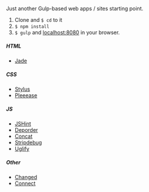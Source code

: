 Just another Gulp-based web apps / sites starting point.

1. Clone and `$ cd` to it
2. `$ npm install`
3. `$ gulp` and [localhost:8080](http://localhost:8080/) in your browser.

##### HTML

- [Jade](https://github.com/jadejs/jade)

##### CSS

- [Stylus](https://github.com/stylus/stylusl)
- [Pleeease](https://github.com/iamvdo/pleeease)

##### JS

- [JSHint](https://github.com/jshint/jshint)
- [Deporder](https://github.com/mkleehammer/gulp-deporder)
- [Concat](https://github.com/wearefractal/gulp-concat)
- [Stripdebug](https://github.com/sindresorhus/strip-debug)
- [Uglify](https://github.com/terinjokes/gulp-uglify)

##### Other

- [Changed](https://github.com/sindresorhus/gulp-changed)
- [Connect](https://github.com/avevlad/gulp-connect)